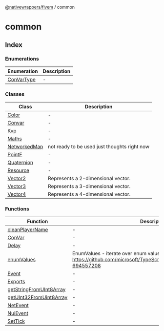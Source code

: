 [@nativewrappers/fivem](../README.md) / common

# common

## Index

### Enumerations

| Enumeration | Description |
| ------ | ------ |
| [ConVarType](enumerations/ConVarType.md) | - |

### Classes

| Class | Description |
| ------ | ------ |
| [Color](classes/Color.md) | - |
| [Convar](classes/Convar.md) | - |
| [Kvp](classes/Kvp.md) | - |
| [Maths](classes/Maths.md) | - |
| [NetworkedMap](classes/NetworkedMap.md) | not ready to be used just thoughts right now |
| [PointF](classes/PointF.md) | - |
| [Quaternion](classes/Quaternion.md) | - |
| [Resource](classes/Resource.md) | - |
| [Vector2](classes/Vector2.md) | Represents a 2-dimensional vector. |
| [Vector3](classes/Vector3.md) | Represents a 3-dimensional vector. |
| [Vector4](classes/Vector4.md) | Represents a 4-dimensional vector. |

### Functions

| Function | Description |
| ------ | ------ |
| [cleanPlayerName](functions/cleanPlayerName.md) | - |
| [ConVar](functions/ConVar.md) | - |
| [Delay](functions/Delay.md) | - |
| [enumValues](functions/enumValues.md) | EnumValues - iterate over enum values Just copy&paste from https://github.com/microsoft/TypeScript/issues/4753#issuecomment-694557208 |
| [Event](functions/Event.md) | - |
| [Exports](functions/Exports.md) | - |
| [getStringFromUInt8Array](functions/getStringFromUInt8Array.md) | - |
| [getUInt32FromUint8Array](functions/getUInt32FromUint8Array.md) | - |
| [NetEvent](functions/NetEvent.md) | - |
| [NuiEvent](functions/NuiEvent.md) | - |
| [SetTick](functions/SetTick.md) | - |
